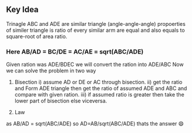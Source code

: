 ## Key Idea

Trinagle ABC and ADE are similar triangle (angle-angle-angle) propoerties of similer triangle is
ratio of every similar arm are equal and also equals to square-root of area ratio.<br>
<h3> Here AB/AD = BC/DE = AC/AE = sqrt(ABC/ADE) </h3>

Given ration was ADE/BDEC we will convert the ration into ADE/ABC
Now we can solve the problem in two way
1) Bisection
  i) assume AD or DE or AC through bisection.
  ii) get the ratio and Form ADE triangle then get the ratio of assumed ADE and ABC and compare with given ration.
  iii) if assumed ratio is greater then take the lower part of bisection else viceversa.
  
2) Law

as AB/AD = sqrt(ABC/ADE)
so AD=AB/sqrt(ABC/ADE) thats the answer :smile:
